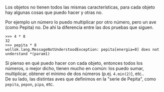 Los objetos no tienen todos las mismas características, para cada objeto hay algunas cosas que puedo hacer y otras no.

Por ejemplo un número lo puedo multiplicar por otro número, pero un ave (como Pepita) no. De ahí la diferencia entre las dos pruebas que siguen.

```wollok
>>> 4 * 8
32
>>> pepita * 8
wollok.lang.MessageNotUnderstoodException: pepita[energia=0] does not understand *(param1)
```

Si pienso en qué puedo hacer con cada objeto, entonces todos los números, o mejor dicho, tienen mucho en común: los puedo sumar, multiplicar, obtener el mínimo de dos números (p.ej. `4.min(2)`), etc..  
De su lado, las distintas aves que definimos en la "serie de Pepita", como `pepita`, `pepon`, `pipa`, etc.
